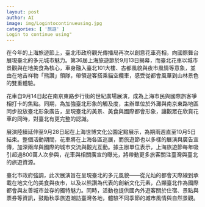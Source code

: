 ```yaml
---
layout: post
author: AI
image: img/Logintocontinueusing.jpg
categories: [ '旅遊' ]
Login to continue using"
---
```

在今年的上海旅遊節上，臺北市政府觀光傳播局再次以創意花車亮相，向國際舞台展現臺北的多元城市魅力。第36屆上海旅遊節於9月13日揭幕，而臺北花車以城市景觀與在地美食為核心，車身融入臺北101大樓、古都風貌與夜市風情等意象，並由在地吉祥物「熊讚」領隊，帶領遊客搭乘貓空纜車，感受從都會風華到山林景色的雙重體驗。

花車自9月14日起在南京東路步行街的世紀廣場展演，成為上海市民與國際旅客爭相打卡的焦點。同期，為加強臺北形象的觸及度，主辦單位於外灘與南京東路地區同步投放臺北形象廣告，呈現臺北的美景、美食與國際都會形象，讓觀眾在欣賞花車的同時，對臺北有更完整的認識。

展演陸續延伸至9月28日起在上海世博文化公園定點展示，為期兩週直至10月5日結束。整個活動期間，花車將在上海各區巡展，而旅遊節也以多樣的展演與廣告宣傳，加深兩岸與國際的城市交流與觀光互動。據主辦單位表示，上海旅遊節每年吸引超過800萬人次參與，花車與相關廣宣的曝光，將帶動更多旅客關注臺灣與臺北的旅遊資源。

臺北市政府強調，此次展演旨在呈現臺北的多元風貌——從光灿的都會天際線到承載在地文化的美食與夜市，以及以熊讚為代表的創新文化元素，凸顯臺北作為國際都會與友善城市並存的獨特魅力。同時，活動也提供國內外遊客關於住宿、景點與票券等資訊，鼓勵秋季旅遊潮訪臺灣各地，體驗不同季節的城市風情與自然景觀。